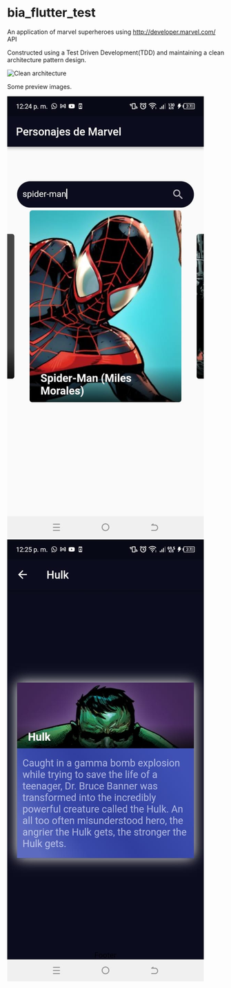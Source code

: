 # bia_flutter_test

An application of marvel superheroes using http://developer.marvel.com/ API

Constructed using a Test Driven Development(TDD) and maintaining a clean architecture pattern design.

![Clean architecture](https://blog.cleancoder.com/uncle-bob/images/2012-08-13-the-clean-architecture/CleanArchitecture.jpg)


Some preview images.

![Preview 1](https://github.com/Chiasaurio/marvel-app-tdd/blob/master/images/preview-1.jpeg?raw=true)
![Preview 2](https://github.com/Chiasaurio/marvel-app-tdd/blob/master/images/preview-2.jpeg?raw=true)
